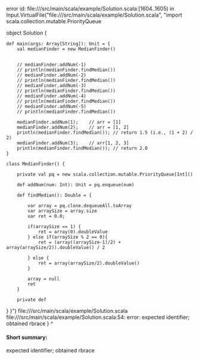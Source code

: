 error id: file://<WORKSPACE>/src/main/scala/example/Solution.scala:[1604..1605) in Input.VirtualFile("file://<WORKSPACE>/src/main/scala/example/Solution.scala", "import scala.collection.mutable.PriorityQueue

object Solution {

    def main(args: Array[String]): Unit = {
        val medianFinder = new MedianFinder()


        // medianFinder.addNum(-1)   
        // println(medianFinder.findMedian()) 
        // medianFinder.addNum(-2)   
        // println(medianFinder.findMedian())
        // medianFinder.addNum(-3)   
        // println(medianFinder.findMedian())
        // medianFinder.addNum(-4)   
        // println(medianFinder.findMedian())
        // medianFinder.addNum(-5)   
        // println(medianFinder.findMedian())

        medianFinder.addNum(1);    // arr = [1]
        medianFinder.addNum(2);    // arr = [1, 2]
        println(medianFinder.findMedian()); // return 1.5 (i.e., (1 + 2) / 2)
        medianFinder.addNum(3);    // arr[1, 2, 3]
        println(medianFinder.findMedian()); // return 2.0
    }

    class MedianFinder() {

        private val pq = new scala.collection.mutable.PriorityQueue[Int]()
        
        def addNum(num: Int): Unit = pq.enqueue(num)
        
        def findMedian(): Double = {

            var array = pq.clone.dequeueAll.toArray
            var arraySize = array.size
            var ret = 0.0;

            if(arraySize == 1) {
                ret = array(0).doubleValue
            } else if(arraySize % 2 == 0){
                ret = (array((arraySize-1)/2) + array(arraySize/2)).doubleValue() / 2
                
            } else { 
                ret = array(arraySize/2).doubleValue()
            }
            
            array = null
            ret
        }

        private def 

}
}")
file://<WORKSPACE>/src/main/scala/example/Solution.scala
file://<WORKSPACE>/src/main/scala/example/Solution.scala:54: error: expected identifier; obtained rbrace
}
^
#### Short summary: 

expected identifier; obtained rbrace